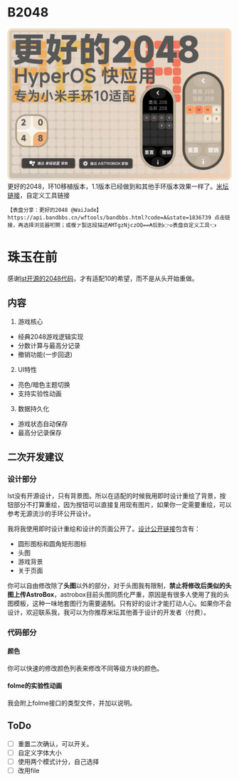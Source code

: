 # B2048
![headImg](https://raw.githubusercontent.com/CheongSzesuen/B2048_AstroBox_Release/refs/heads/main/head/head.png)
更好的2048，环10移植版本，1.1版本已经做到和其他手环版本效果一样了。[米坛链接](https://www.bandbbs.cn/resources/3833/)，自定义工具链接
```
【表盘分享：更好的2048 @WaiJade】https://api.bandbbs.cn/wftools/bandbbs.html?code=A&state=1836739 点击链接，再选择浏览器咑閞；或椱ァ製这段描述₳MTgzNjczOQ==₳后到👉◇表盘自定义工具👈
```

# 珠玉在前
感谢[lst开源的2048代码](https://github.com/leset0ng/B2048)，才有适配10的希望，而不是从头开始重做。

## 内容
1. 游戏核心
  - 经典2048游戏逻辑实现
  - 分数计算与最高分记录
  - 撤销功能(一步回退)
2. UI特性
  - 亮色/暗色主题切换
  - 支持实验性动画
3. 数据持久化
  - 游戏状态自动保存
  - 最高分记录保存

## 二次开发建议

### 设计部分

lst没有开源设计，只有背景图。所以在适配的时候我用即时设计重绘了背景，按钮部分不打算重绘，因为按钮可以直接复用现有图片，如果你一定需要重绘，可以参考无源流沙的手环公开设计。

我将我使用即时设计重绘和设计的页面公开了。[设计公开链接](https://js.design/f/6896a1be8675811d8c8c6fb1?p=r9Y24jEK59&mode=design)包含有：
- 圆形图标和圆角矩形图标
- 头图
- 游戏背景
- 关于页面

你可以自由修改除了**头图**以外的部分，对于头图我有限制，**禁止将修改后类似的头图上传AstroBox**，astrobox目前头图同质化严重，原因是有很多人使用了我的头图模板，这种一味地套图行为需要遏制。只有好的设计才能打动人心。如果你不会设计，欢迎联系我，我可以为你推荐米坛其他善于设计的开发者（付费）。

### 代码部分

#### 颜色

你可以快速的修改颜色列表来修改不同等级方块的颜色。

#### folme的实验性动画

我会附上folme接口的类型文件，并加以说明。


## ToDo

- [ ] 重置二次确认，可以开关。
- [ ] 自定义字体大小
- [ ] 使用两个模式计分，自己选择
- [ ] 改用file
